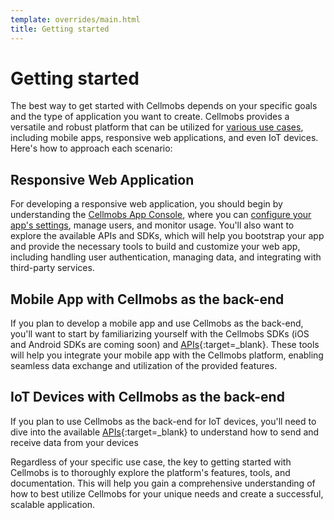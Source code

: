 ```yaml
---
template: overrides/main.html
title: Getting started
---
```


# Getting started

The best way to get started with Cellmobs depends on your specific goals and the type of application you want to create. Cellmobs provides a versatile and robust platform that can be utilized for [various use cases](/guide/development-guide), including mobile apps, responsive web applications, and even IoT devices. Here's how to approach each scenario:

## Responsive Web Application

For developing a responsive web application, you should begin by understanding the [Cellmobs App Console](/app-console/console-overview), where you can [configure your app's settings](/setup/quickstart), manage users, and monitor usage. You'll also want to explore the available APIs and SDKs, which will help you bootstrap your app and provide the necessary tools to build and customize your web app, including handling user authentication, managing data, and integrating with third-party services.

## Mobile App with Cellmobs as the back-end

If you plan to develop a mobile app and use Cellmobs as the back-end, you'll want to start by familiarizing yourself with the Cellmobs SDKs (iOS and Android SDKs are coming soon) and [APIs](https://api.cellmobs.com){:target=_blank}. These tools will help you integrate your mobile app with the Cellmobs platform, enabling seamless data exchange and utilization of the provided features.

## IoT Devices with Cellmobs as the back-end

If you plan to use Cellmobs as the back-end for IoT devices, you'll need to dive into the available [APIs](https://api.cellmobs.com){:target=_blank} to understand how to send and receive data from your devices 

Regardless of your specific use case, the key to getting started with Cellmobs is to thoroughly explore the platform's features, tools, and documentation. This will help you gain a comprehensive understanding of how to best utilize Cellmobs for your unique needs and create a successful, scalable application.

<br><br>


